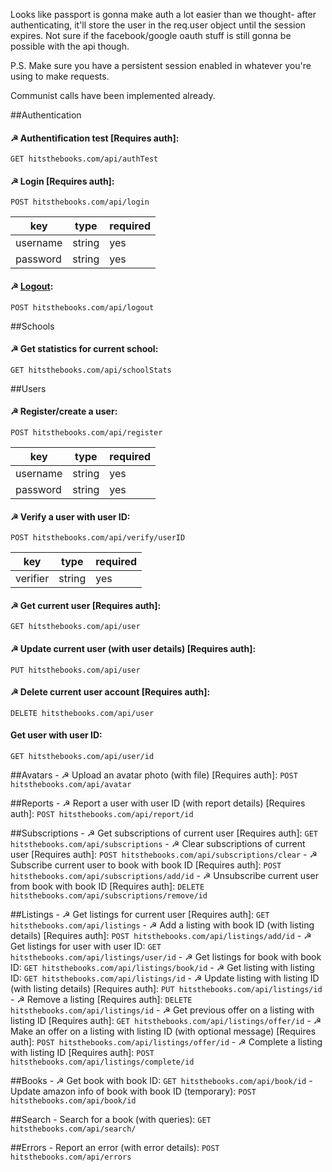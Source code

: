 Looks like passport is gonna make auth a lot easier than we thought- after authenticating, it'll store the user in the req.user object until the session expires. Not sure if the facebook/google oauth stuff is still gonna be possible with the api though.

P.S. Make sure you have a persistent session enabled in whatever you're using to make requests.

Communist calls have been implemented already.

##Authentication
#### ☭ Authentification test [Requires auth]:

`GET hitsthebooks.com/api/authTest`

#### ☭ Login [Requires auth]:

`POST hitsthebooks.com/api/login`

| key       | type    | required |
| --------- | ------- | -------- |
| username  | string  | yes      |
| password  | string  | yes      |

#### ☭ [Logout](http://stackoverflow.com/questions/3521290/logout-get-or-post):

`POST hitsthebooks.com/api/logout`
	
##Schools
#### ☭ Get statistics for current school:

`GET hitsthebooks.com/api/schoolStats`
	
##Users
#### ☭ Register/create a user:

`POST hitsthebooks.com/api/register`

| key       | type    | required |
| --------- | ------- | -------- |
| username  | string  | yes      |
| password  | string  | yes      |

#### ☭ Verify a user with user ID:
`POST hitsthebooks.com/api/verify/userID`

| key       | type    | required |
| --------- | ------- | -------- |
| verifier  | string  | yes      |

#### ☭ Get current user [Requires auth]: 

`GET hitsthebooks.com/api/user`

#### ☭ Update current user (with user details) [Requires auth]: 

`PUT hitsthebooks.com/api/user`

#### ☭ Delete current user account [Requires auth]:

`DELETE hitsthebooks.com/api/user`

#### Get user with user ID:

`GET hitsthebooks.com/api/user/id`	
	
##Avatars
	- ☭ Upload an avatar photo (with file) [Requires auth]:
	`POST hitsthebooks.com/api/avatar`

##Reports
	- ☭ Report a user with user ID (with report details) [Requires auth]:
	`POST hitsthebooks.com/api/report/id`
	
##Subscriptions
	- ☭ Get subscriptions of current user [Requires auth]:
	`GET hitsthebooks.com/api/subscriptions`
	- ☭ Clear subscriptions of current user [Requires auth]:
	`POST hitsthebooks.com/api/subscriptions/clear`
	- ☭ Subscribe current user to book with book ID [Requires auth]:
	`POST hitsthebooks.com/api/subscriptions/add/id`
	- ☭ Unsubscribe current user from book with book ID [Requires auth]:
	`DELETE hitsthebooks.com/api/subscriptions/remove/id`
	
##Listings
	- ☭ Get listings for current user [Requires auth]:
	`GET hitsthebooks.com/api/listings` 
	- ☭ Add a listing with book ID (with listing details) [Requires auth]:
	`POST hitsthebooks.com/api/listings/add/id`
	- ☭ Get listings for user with user ID: 
	`GET hitsthebooks.com/api/listings/user/id`
	- ☭ Get listings for book with book ID:
	`GET hitsthebooks.com/api/listings/book/id`
	- ☭ Get listing with listing ID:
	`GET hitsthebooks.com/api/listings/id`
	- ☭ Update listing with listing ID (with listing details) [Requires auth]:
	`PUT hitsthebooks.com/api/listings/id`
	- ☭ Remove a listing [Requires auth]:
	`DELETE hitsthebooks.com/api/listings/id`
	- ☭ Get previous offer on a listing with listing ID [Requires auth]:
	`GET hitsthebooks.com/api/listings/offer/id`
	- ☭ Make an offer on a listing with listing ID (with optional message) [Requires auth]:
	`POST hitsthebooks.com/api/listings/offer/id`
	- ☭ Complete a listing with listing ID [Requires auth]:
	`POST hitsthebooks.com/api/listings/complete/id`
	
##Books
	- ☭ Get book with book ID:
	`GET hitsthebooks.com/api/book/id`
	- Update amazon info of book with book ID (temporary):
	`POST hitsthebooks.com/api/book/id`

##Search
	- Search for a book (with queries):
	`GET hitsthebooks.com/api/search/`

##Errors
	- Report an error (with error details):
	`POST hitsthebooks.com/api/errors`
